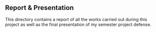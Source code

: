## Report & Presentation

This directory contains a report of all the works carried out during this project as well as the final presentation of my semester project defense.
